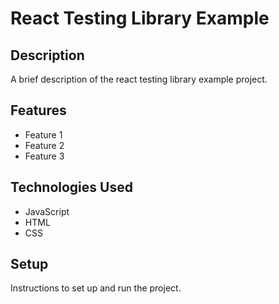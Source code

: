 # React Testing Library Example

## Description

A brief description of the react testing library example project.

## Features

- Feature 1
- Feature 2
- Feature 3

## Technologies Used

- JavaScript
- HTML
- CSS

## Setup

Instructions to set up and run the project.
